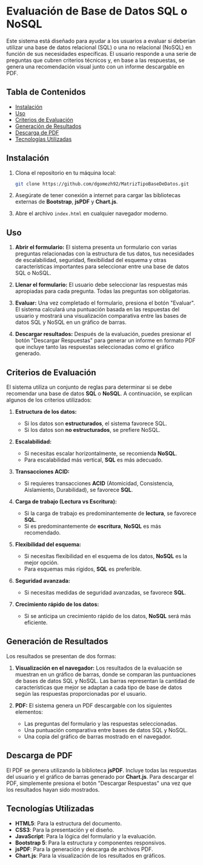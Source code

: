 # Evaluación de Base de Datos SQL o NoSQL

Este sistema está diseñado para ayudar a los usuarios a evaluar si deberían utilizar una base de datos relacional (SQL) o una no relacional (NoSQL) en función de sus necesidades específicas. El usuario responde a una serie de preguntas que cubren criterios técnicos y, en base a las respuestas, se genera una recomendación visual junto con un informe descargable en PDF.

## Tabla de Contenidos
- [Instalación](#instalación)
- [Uso](#uso)
- [Criterios de Evaluación](#criterios-de-evaluación)
- [Generación de Resultados](#generación-de-resultados)
- [Descarga de PDF](#descarga-de-pdf)
- [Tecnologías Utilizadas](#tecnologías-utilizadas)

## Instalación

1. Clona el repositorio en tu máquina local:
    ```bash
    git clone https://github.com/dgomezh92/MatrizTipoBaseDeDatos.git
    ```

2. Asegúrate de tener conexión a internet para cargar las bibliotecas externas de **Bootstrap**, **jsPDF** y **Chart.js**.

3. Abre el archivo `index.html` en cualquier navegador moderno.

## Uso

1. **Abrir el formulario:** El sistema presenta un formulario con varias preguntas relacionadas con la estructura de tus datos, tus necesidades de escalabilidad, seguridad, flexibilidad del esquema y otras características importantes para seleccionar entre una base de datos SQL o NoSQL.

2. **Llenar el formulario:** El usuario debe seleccionar las respuestas más apropiadas para cada pregunta. Todas las preguntas son obligatorias.

3. **Evaluar:** Una vez completado el formulario, presiona el botón "Evaluar". El sistema calculará una puntuación basada en las respuestas del usuario y mostrará una visualización comparativa entre las bases de datos SQL y NoSQL en un gráfico de barras.

4. **Descargar resultados:** Después de la evaluación, puedes presionar el botón "Descargar Respuestas" para generar un informe en formato PDF que incluye tanto las respuestas seleccionadas como el gráfico generado.

## Criterios de Evaluación

El sistema utiliza un conjunto de reglas para determinar si se debe recomendar una base de datos **SQL** o **NoSQL**. A continuación, se explican algunos de los criterios utilizados:

1. **Estructura de los datos:**
    - Si los datos son **estructurados**, el sistema favorece SQL.
    - Si los datos son **no estructurados**, se prefiere NoSQL.

2. **Escalabilidad:**
    - Si necesitas escalar horizontalmente, se recomienda **NoSQL**.
    - Para escalabilidad más vertical, **SQL** es más adecuado.

3. **Transacciones ACID:**
    - Si requieres transacciones **ACID** (Atomicidad, Consistencia, Aislamiento, Durabilidad), se favorece **SQL**.

4. **Carga de trabajo (Lectura vs Escritura):**
    - Si la carga de trabajo es predominantemente de **lectura**, se favorece **SQL**.
    - Si es predominantemente de **escritura**, **NoSQL** es más recomendado.

5. **Flexibilidad del esquema:**
    - Si necesitas flexibilidad en el esquema de los datos, **NoSQL** es la mejor opción.
    - Para esquemas más rígidos, **SQL** es preferible.

6. **Seguridad avanzada:**
    - Si necesitas medidas de seguridad avanzadas, se favorece **SQL**.

7. **Crecimiento rápido de los datos:**
    - Si se anticipa un crecimiento rápido de los datos, **NoSQL** será más eficiente.

## Generación de Resultados

Los resultados se presentan de dos formas:

1. **Visualización en el navegador:** Los resultados de la evaluación se muestran en un gráfico de barras, donde se comparan las puntuaciones de bases de datos SQL y NoSQL. Las barras representan la cantidad de características que mejor se adaptan a cada tipo de base de datos según las respuestas proporcionadas por el usuario.

2. **PDF:** El sistema genera un PDF descargable con los siguientes elementos:
    - Las preguntas del formulario y las respuestas seleccionadas.
    - Una puntuación comparativa entre bases de datos SQL y NoSQL.
    - Una copia del gráfico de barras mostrado en el navegador.

## Descarga de PDF

El PDF se genera utilizando la biblioteca **jsPDF**. Incluye todas las respuestas del usuario y el gráfico de barras generado por **Chart.js**. Para descargar el PDF, simplemente presiona el botón "Descargar Respuestas" una vez que los resultados hayan sido mostrados.

## Tecnologías Utilizadas

- **HTML5**: Para la estructura del documento.
- **CSS3**: Para la presentación y el diseño.
- **JavaScript**: Para la lógica del formulario y la evaluación.
- **Bootstrap 5**: Para la estructura y componentes responsivos.
- **jsPDF**: Para la generación y descarga de archivos PDF.
- **Chart.js**: Para la visualización de los resultados en gráficos.
